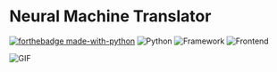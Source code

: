 # Neural Machine Translator

[![forthebadge made-with-python](http://ForTheBadge.com/images/badges/made-with-python.svg)](https://www.python.org/)
![Python](https://img.shields.io/badge/Python-3.8-blueviolet)
![Framework](https://img.shields.io/badge/Framework-Flask-red)
![Frontend](https://img.shields.io/badge/Frontend-HTML/CSS/JS-green)

![GIF](./translator_gif.gif)
